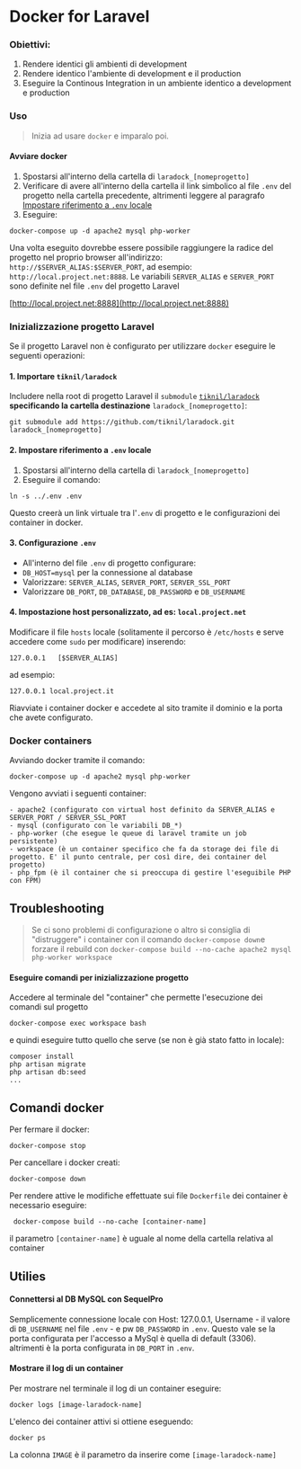 # Docker for Laravel

### Obiettivi:

1. Rendere identici gli ambienti di development
2. Rendere identico l'ambiente di development e il production
3. Eseguire la Continous Integration in un ambiente identico a development e production

### Uso

> Inizia ad usare `docker` e imparalo poi. 

#### Avviare docker

1. Spostarsi all'interno della cartella di `laradock_[nomeprogetto]`
2. Verificare di avere all'interno della cartella il link simbolico al file `.env` del progetto nella cartella precedente, altrimenti leggere al paragrafo [Impostare riferimento a `.env` locale](#impostare-riferimento-a-.env-locale)
3. Eseguire: 

```
docker-compose up -d apache2 mysql php-worker
```

Una volta eseguito dovrebbe essere possibile raggiungere la radice del progetto nel proprio browser all'indirizzo:
`http://$SERVER_ALIAS:$SERVER_PORT`, ad esempio: `http://local.project.net:8888`. Le variabili `SERVER_ALIAS` e `SERVER_PORT` sono definite nel file `.env` del progetto Laravel

[http://local.project.net:8888](http://local.project.net:8888)

### Inizializzazione progetto Laravel

Se il progetto Laravel non è configurato per utilizzare `docker` eseguire le seguenti operazioni:

#### 1. Importare `tiknil/laradock`

Includere nella root di progetto Laravel il `submodule` [`tiknil/laradock`](https://github.com/tiknil/laradock) __specificando la cartella destinazione__ `laradock_[nomeprogetto]`:

```
git submodule add https://github.com/tiknil/laradock.git laradock_[nomeprogetto]
```

#### 2. Impostare riferimento a `.env` locale

1. Spostarsi all'interno della cartella di `laradock_[nomeprogetto]`
2. Eseguire il comando:

```
ln -s ../.env .env
```

Questo creerà un link virtuale tra l'`.env` di progetto e le configurazioni dei container in docker.

#### 3. Configurazione `.env`

* All'interno del file `.env` di progetto configurare:
 * `DB_HOST=mysql` per la connessione al database
 * Valorizzare: `SERVER_ALIAS`, `SERVER_PORT`, `SERVER_SSL_PORT`
 * Valorizzare `DB_PORT`, `DB_DATABASE`, `DB_PASSWORD` e `DB_USERNAME`

#### 4. Impostazione host personalizzato, ad es: `local.project.net`

Modificare il file `hosts` locale (solitamente il percorso è `/etc/hosts` e serve accedere come `sudo` per modificare) inserendo:

```
127.0.0.1	[$SERVER_ALIAS]
```

ad esempio:

```
127.0.0.1 local.project.it
```

Riavviate i container docker e accedete al sito tramite il dominio e la porta che avete configurato.

### Docker containers

Avviando docker tramite il comando: 

```
docker-compose up -d apache2 mysql php-worker
```

Vengono avviati i seguenti container:

```
- apache2 (configurato con virtual host definito da SERVER_ALIAS e SERVER_PORT / SERVER_SSL_PORT
- mysql (configurato con le variabili DB_*)
- php-worker (che esegue le queue di laravel tramite un job persistente)
- workspace (è un container specifico che fa da storage dei file di progetto. E' il punto centrale, per così dire, dei container del progetto)
- php_fpm (è il container che si preoccupa di gestire l'eseguibile PHP con FPM)
```

## Troubleshooting

> Se ci sono problemi di configurazione o altro si consiglia di "distruggere" i container con il comando `docker-compose down`e forzare il rebuild con `docker-compose build --no-cache apache2 mysql php-worker workspace`


#### Eseguire comandi per inizializzazione progetto

Accedere al terminale del "container" che permette l'esecuzione dei comandi sul progetto

```
docker-compose exec workspace bash
```

e quindi eseguire tutto quello che serve (se non è già stato fatto in locale):

```
composer install
php artisan migrate
php artisan db:seed
...
```

## Comandi docker

Per fermare il docker:
```
docker-compose stop
```

Per cancellare i docker creati:
```
docker-compose down
```

Per rendere attive le  modifiche effettuate sui file `Dockerfile` dei container è necessario eseguire:
```
 docker-compose build --no-cache [container-name]
 ```
 il parametro `[container-name]` è uguale al nome della cartella relativa al container

## Utilies

#### Connettersi al DB MySQL con SequelPro

Semplicemente connessione locale con Host: 127.0.0.1, Username - il valore di `DB_USERNAME` nel file `.env` - e pw `DB_PASSWORD` in `.env`. Questo vale se la porta configurata per l'accesso a MySql è quella di default (3306). altrimenti è la porta configurata in `DB_PORT` in `.env`.

#### Mostrare il log di un container
 Per mostrare nel terminale il log di un container eseguire:
 ```
 docker logs [image-laradock-name]
 ```
 L'elenco dei container attivi si ottiene eseguendo:
 ```
 docker ps
 ```
 La colonna `IMAGE` è il parametro da inserire come `[image-laradock-name]`
